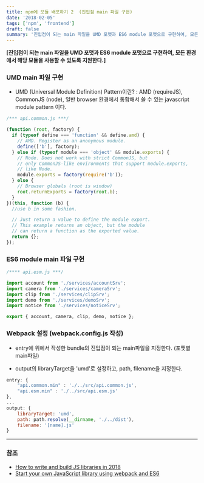 ```yaml
---
title: npm에 모듈 배포하기 2  (진입점 main 파일 구현)
date: '2018-02-05'
tags: ['npm', 'frontend']
draft: false
summary: '진입점이 되는 main 파일을 UMD 포맷과 ES6 module 포맷으로 구현하여, 모든 환경에서 해당 모듈을 사용할 수 있도록 지원한다.'
---
```


**[진입점이 되는 main 파일을 UMD 포맷과 ES6 module 포맷으로 구현하여, 모든 환경에서 해당 모듈을 사용할 수 있도록 지원한다.]**

### UMD main 파일 구현

- UMD (Universal Module Definition) Pattern이란? : AMD (requireJS), CommonJS (node), 일반 browser 환경에서 통합해서 쓸 수 있는 javascript module pattern 이다.

```js
/*** api.common.js ***/

(function (root, factory) {
  if (typeof define === 'function' && define.amd) {
    // AMD. Register as an anonymous module.
    define(['b'], factory);
  } else if (typeof module === 'object' && module.exports) {
    // Node. Does not work with strict CommonJS, but
    // only CommonJS-like environments that support module.exports,
    // like Node.
    module.exports = factory(require('b'));
  } else {
    // Browser globals (root is window)
    root.returnExports = factory(root.b);
  }
})(this, function (b) {
  //use b in some fashion.

  // Just return a value to define the module export.
  // This example returns an object, but the module
  // can return a function as the exported value.
  return {};
});
```

### ES6 module main 파일 구현

```js
/**** api.esm.js ***/

import account from './services/accountSrv';
import camera from './services/cameraSrv';
import clip from './services/clipSrv';
import demo from './services/demoSrv';
import notice from './services/noticeSrv';

export { account, camera, clip, demo, notice };
```

### Webpack 설정 (webpack.config.js 작성)

- entry에 위에서 작성한 bundle의 진입점이 되는 main파일을 지정한다. (포맷별 main파일)

- output의 libraryTarget을 'umd'로 설정하고, path, filename을 지정한다.

```js
entry: {
    "api.common.min" : './../src/api.common.js',
    "api.esm.min" : './../src/api.esm.js'
},
...
output: {
    libraryTarget: 'umd',
    path: path.resolve(__dirname, './../dist'),
    filename: '[name].js'
}
```

---

### 참조

- [How to write and build JS libraries in 2018](https://medium.com/@kelin2025/so-you-wanna-use-es6-modules-714f48b3a953)
- [Start your own JavaScript library using webpack and ES6](http://krasimirtsonev.com/blog/article/javascript-library-starter-using-webpack-es6)
